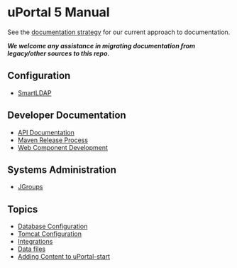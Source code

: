 # uPortal 5 Manual

See the [documentation strategy](../../../doc-strategy.md) for our current approach to documentation.

___We welcome any assistance in migrating documentation from legacy/other sources to this repo.___

## Configuration

*   [SmartLDAP](configure/users_groups/group_stores/smartldap.md)

## Developer Documentation

*   [API Documentation](developer/api/README.md)
*   [Maven Release Process](developer/maven-release-process.md)
*   [Web Component Development](developer/web-component-development.md)

## Systems Administration

*   [JGroups](systems/networking/jgroups.md)

## Topics

*   [Database Configuration](database/README.md)
*   [Tomcat Configuration](tomcat/README.md)
*   [Integrations](integrations/README.md)
*   [Data files](data/README.md)
*   [Adding Content to uPortal-start](content/README.md)
